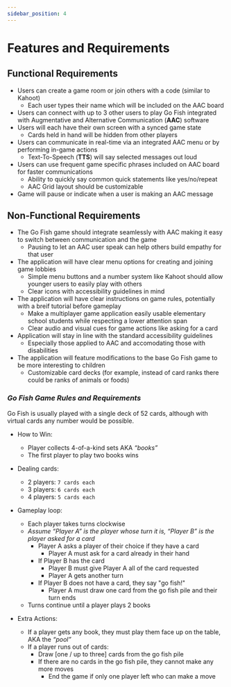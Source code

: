 ```yaml
---
sidebar_position: 4
---
```


# Features and Requirements
## Functional Requirements
- Users can create a game room or join others with a code (similar to Kahoot)
    - Each user types their name which will be included on the AAC board
- Users can connect with up to 3 other users to play Go Fish integrated with Augmentative and Alternative Communication (**AAC**) software
- Users will each have their own screen with a synced game state
    - Cards held in hand will be hidden from other players
- Users can communicate in real-time via an integrated AAC menu or by performing in-game actions
    - Text-To-Speech (**TTS**) will say selected messages out loud
- Users can use frequent game specific phrases included on AAC board for faster communications
    - Ability to quickly say common quick statements like yes/no/repeat
    - AAC Grid layout should be customizable
- Game will pause or indicate when a user is making an AAC message

## Non-Functional Requirements
- The Go Fish game should integrate seamlessly with AAC making it easy to switch between communication and the game 
    - Pausing to let an AAC user speak can help others build empathy for that user
- The application will have clear menu options for creating and joining game lobbies
    - Simple menu buttons and a number system like Kahoot should allow younger users to easily play with others
    - Clear icons with accessibility guidelines in mind
- The application will have clear instructions on game rules, potentially with a breif tutorial before gameplay
    - Make a multiplayer game application easily usable elementary school students while respecting a lower attention span
    - Clear audio and visual cues for game actions like asking for a card  
- Application will stay in line with the standard accessibility guidelines 
    - Especially those applied to AAC and accomodating those with disabilities
- The application will feature modifications to the base Go Fish game to be more interesting to children
    - Customizable card decks (for example, instead of card ranks there could be ranks of animals or foods)

### *Go Fish Game Rules and Requirements*
Go Fish is usually played with a single deck of 52 cards, although with virtual cards any number would be possible.
- How to Win:
    - Player collects 4-of-a-kind sets AKA *“books”*
    - The first player to play two books wins

- Dealing cards:
    - 2 players: `7 cards each`
    - 3 players: `6 cards each`
    - 4 players: `5 cards each`

- Gameplay loop:
    - Each player takes turns clockwise
    - *Assume “Player A” is the player whose turn it is, “Player B” is the player asked for a card*
        - Player A asks a player of their choice if they have a card
            - Player A must ask for a card already in their hand
        - If Player B has the card
            - Player B must give Player A all of the card requested
            - Player A gets another turn
        - If Player B does not have a card, they say "go fish!"
            - Player A must draw one card from the go fish pile and their turn ends
    - Turns continue until a player plays 2 books

- Extra Actions:
    - If a player gets any book, they must play them face up on the table, AKA the *“pool”*
    - If a player runs out of cards:
        - Draw [one / up to three] cards from the go fish pile
        - If there are no cards in the go fish pile, they cannot make any more moves
            - End the game if only one player left who can make a move
